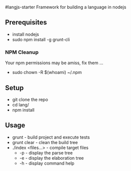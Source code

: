 #langjs-starter
Framework for building a language in nodejs

## Prerequisites
* install nodejs
* sudo npm install -g grunt-cli

### NPM Cleanup
Your npm permissions may be amiss, fix them ...
* sudo chown -R $(whoami) ~/.npm

## Setup
* git clone the repo
* cd lang/
* npm install

## Usage
* grunt              - build project and execute tests
* grunt clear        - clean the build tree
* ./index <files...> - compile target files
    * -p             - display the parse tree
    * -e             - display the elaboration tree
    * -h             - display command help

